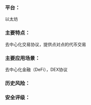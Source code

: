 ### 平台：

以太坊

### 主要特点：

去中心化交易协议，提供点对点的代币交易

### 主要应用场景：

去中心化金融（DeFi），DEX协议



### 历史风险：



### 安全评级：